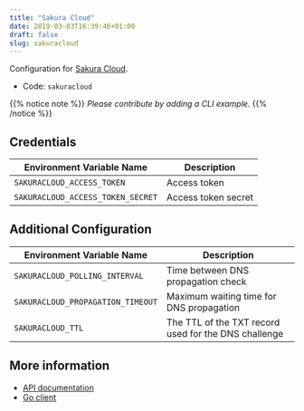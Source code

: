 ```yaml
---
title: "Sakura Cloud"
date: 2019-03-03T16:39:46+01:00
draft: false
slug: sakuracloud
---
```


<!-- THIS DOCUMENTATION IS AUTO-GENERATED. PLEASE DO NOT EDIT. -->
<!-- providers/dns/sakuracloud/sakuracloud.toml -->
<!-- THIS DOCUMENTATION IS AUTO-GENERATED. PLEASE DO NOT EDIT. -->
<!-- providers/dns/sakuracloud/sakuracloud.toml -->
<!-- THIS DOCUMENTATION IS AUTO-GENERATED. PLEASE DO NOT EDIT. -->


Configuration for [Sakura Cloud](https://cloud.sakura.ad.jp/).


<!--more-->

- Code: `sakuracloud`

{{% notice note %}}
_Please contribute by adding a CLI example._
{{% /notice %}}




## Credentials

| Environment Variable Name | Description |
|-----------------------|-------------|
| `SAKURACLOUD_ACCESS_TOKEN` | Access token |
| `SAKURACLOUD_ACCESS_TOKEN_SECRET` | Access token secret |


## Additional Configuration

| Environment Variable Name | Description |
|--------------------------------|-------------|
| `SAKURACLOUD_POLLING_INTERVAL` | Time between DNS propagation check |
| `SAKURACLOUD_PROPAGATION_TIMEOUT` | Maximum waiting time for DNS propagation |
| `SAKURACLOUD_TTL` | The TTL of the TXT record used for the DNS challenge |




## More information

- [API documentation](https://developer.sakura.ad.jp/cloud/api/1.1/)
- [Go client](https://github.com/sacloud/libsacloud)

<!-- THIS DOCUMENTATION IS AUTO-GENERATED. PLEASE DO NOT EDIT. -->
<!-- providers/dns/sakuracloud/sakuracloud.toml -->
<!-- THIS DOCUMENTATION IS AUTO-GENERATED. PLEASE DO NOT EDIT. -->
<!-- providers/dns/sakuracloud/sakuracloud.toml -->
<!-- THIS DOCUMENTATION IS AUTO-GENERATED. PLEASE DO NOT EDIT. -->
